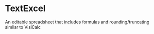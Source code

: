 # TextExcel
An editable spreadsheet that includes formulas and rounding/truncating similar to VisiCalc
